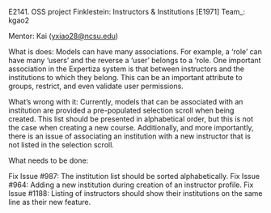 E2141. OSS project Finklestein: Instructors & Institutions [E1971]
Team_: kgao2

Mentor: Kai (yxiao28@ncsu.edu)

What is does: Models can have many associations. For example, a ‘role’ can have many ‘users’ and the reverse a ‘user’ belongs to a ‘role. One important association in the Expertiza system is that between instructors and the institutions to which they belong. This can be an important attribute to groups, restrict, and even validate user permissions.

What’s wrong with it: Currently, models that can be associated with an institution are provided a pre-populated selection scroll when being created. This list should be presented in alphabetical order, but this is not the case when creating a new course. Additionally, and more
importantly, there is an issue of associating an institution with a new instructor that is not listed in the selection scroll.

What needs to be done:

Fix Issue #987: The institution list should be sorted alphabetically.
Fix Issue #964: Adding a new institution during creation of an instructor profile.
Fix Issue #1188: Listing of instructors should show their institutions on the same line as their new feature.
